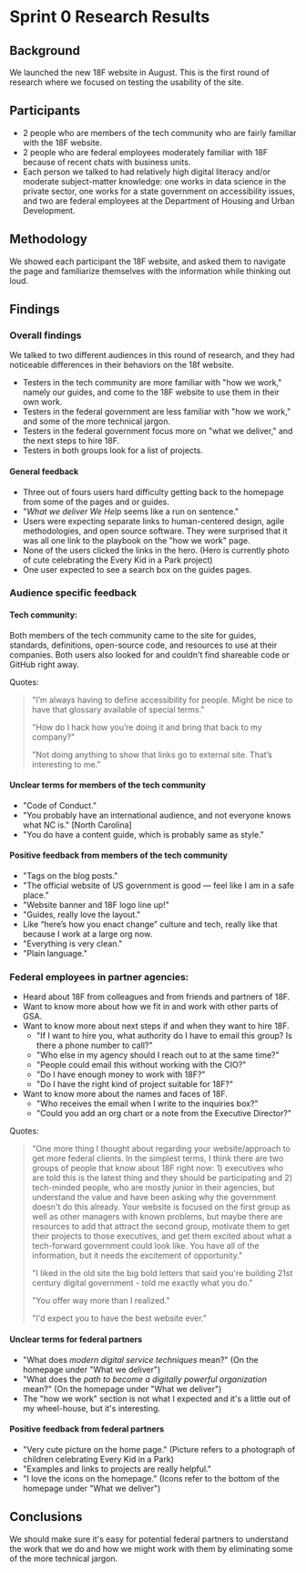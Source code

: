 
# Sprint 0 Research Results

## Background

We launched the new 18F website in August. This is the first round of research where we focused on testing the usability of the site. 

## Participants

* 2 people who are members of the tech community who are fairly familiar with the 18F website.
* 2 people who are federal employees moderately familiar with 18F because of recent chats with business units.
* Each person we talked to had relatively high digital literacy and/or moderate subject-matter knowledge: one works in data science in the private sector, one works for a state government on accessibility issues, and two are federal employees at the Department of Housing and Urban Development.

## Methodology

We showed each participant the 18F website, and asked them to navigate the page and familiarize themselves with the information while thinking out loud.

## Findings

### Overall findings

We talked to two different audiences in this round of research, and they had noticeable differences in their behaviors on the 18f website.

* Testers in the tech community are more familiar with "how we work," namely our guides, and come to the 18F website to use them in their own work.
* Testers in the federal government are less familiar with "how we work," and some of the more technical jargon.
* Testers in the federal government focus more on "what we deliver," and the next steps to hire 18F.
* Testers in both groups look for a list of projects.


#### General feedback

- Three out of fours users hard difficulty getting back to the homepage from some of the pages and or guides.
- "_What we deliver We Help_ seems like a run on sentence."
- Users were expecting separate links to human-centered design, agile methodologies, and open source software. They were surprised that it was all one link to the playbook on the "how we work" page.
- None of the users clicked the links in the hero. (Hero is currently photo of cute celebrating the Every Kid in a Park project)
- One user expected to see a search box on the guides pages.

### Audience specific feedback

#### Tech community:

Both members of the tech community came to the site for guides, standards, definitions, open-source code, and resources to use at their companies. Both users also looked for and couldn't find shareable code or GitHub right away.

Quotes:

> "I’m always having to define accessibility for people. Might be nice to have that glossary available of special terms."
>
> "How do I hack how you’re doing it and bring that back to my company?"
>
> "Not doing anything to show that links go to external site. That’s interesting to me."


#### Unclear terms for members of the tech community

+ "Code of Conduct."
+ "You probably have an international audience, and not everyone knows what NC is." [North Carolina]
+ "You do have a content guide, which is probably same as style."

#### Positive feedback from members of the tech community

- "Tags on the blog posts."
- "The official website of US government is good — feel like I am in a safe place."
- "Website banner and 18F logo line up!"
- "Guides, really love the layout."
- Like “here’s how you enact change” culture and tech, really like that because I work at a large org now.
- "Everything is very clean."
- "Plain language."

### Federal employees in partner agencies:

- Heard about 18F from colleagues and from friends and partners of 18F.
- Want to know more about how we fit in and work with other parts of GSA.
- Want to know more about next steps if and when they want to hire 18F.
    + "If I want to hire you, what authority do I have to email this group? Is there a phone number to call?"
    + "Who else in my agency should I reach out to at the same time?"
    + "People could email this without working with the CIO?"
    + "Do I have enough money to work with 18F?"
    + "Do I have the right kind of project suitable for 18F?"
- Want to know more about the names and faces of 18F.
    + "Who receives the email when I write to the inquiries box?"
    + "Could you add an org chart or a note from the Executive Director?"

Quotes:

> "One more thing I thought about regarding your website/approach to get more federal clients. In the simplest terms, I think there are two groups of people that know about 18F right now: 1) executives who are told this is the latest thing and they should be participating and 2) tech-minded people, who are mostly junior in their agencies, but understand the value and have been asking why the government doesn't do this already. Your website is focused on the first group as well as other managers with known problems, but maybe there are resources to add that attract the second group, motivate them to get their projects to those executives, and get them excited about what a tech-forward government could look like. You have all of the information, but it needs the excitement of opportunity."
>
> "I liked in the old site the big bold letters that said you're building 21st century digital government - told me exactly what you do."
>
> "You offer way more than I realized."
>
> "I'd expect you to have the best website ever."

#### Unclear terms for federal partners

+ "What does _modern digital service techniques_ mean?" (On the homepage under "What we deliver")
+ "What does the _path to become a digitally powerful organization_ mean?" (On the homepage under "What we deliver")
+ The "how we work" section is not what I expected and it's a little out of my wheel-house, but it's interesting.

#### Positive feedback from federal partners

- "Very cute picture on the home page." (Picture refers to a photograph of children celebrating Every Kid in a Park)
- "Examples and links to projects are really helpful."
- "I love the icons on the homepage." (Icons refer to the bottom of the homepage under "What we deliver")


## Conclusions

We should make sure it's easy for potential federal partners to understand the work that we do and how we might work with them by eliminating some of the more technical jargon.

